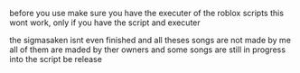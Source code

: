 before you use make sure you have the executer of the roblox scripts this wont work, only if you have the script and executer

the sigmasaken isnt even finished and all theses songs are not made by me all of them are maded by ther owners and some songs are still in progress into the script be release
